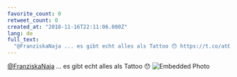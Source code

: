 ```yaml
---
favorite_count: 0
retweet_count: 0
created_at: "2018-11-16T22:11:06.000Z"
lang: de
full_text:
  "@FranziskaNaja ... es gibt echt alles als Tattoo 😯 https://t.co/at034Vq1sk"
---
```


[@FranziskaNaja](https://twitter.com/FranziskaNaja) ... es gibt echt alles als
Tattoo 😯
![Embedded Photo](https://twitter-media-coderbyheart.s3.eu-north-1.amazonaws.com/1063555083940626432-DsKBtKWX4AEDyr6.jpg)
